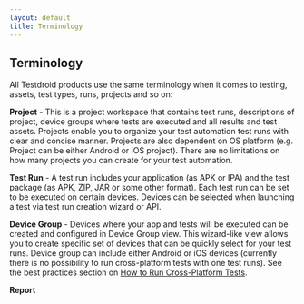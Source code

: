 ```yaml
---
layout: default
title: Terminology
---
```



## Terminology

All Testdroid products use the same terminology when it comes to testing, assets, test types, runs, projects and so on:

<strong>Project</strong> - This is a project workspace that contains test runs, descriptions of project, device groups where tests are executed and all results and test assets. Projects enable you to organize your test automation test runs with clear and concise manner. Projects are also dependent on OS platform (e.g. Project can be either Android or iOS project). There are no limitations on how many projects you can create for your test automation.

<strong>Test Run</strong> - A test run includes your application (as APK or IPA) and the test package (as APK, ZIP, JAR or some other format). Each test run can be set to be executed on certain devices. Devices can be selected when launching a test via test run creation wizard or API.

<strong>Device Group</strong> - Devices where your app and tests will be executed can be created and configured in Device Group view. This wizard-like view allows you to create specific set of devices that can be quickly select for your test runs. Device group can include either Android or iOS devices (currently there is no possibility to run cross-platform tests with one test runs). See the best practices section on [How to Run Cross-Platform Tests](...LINKHERE...).

<strong>Report</stron>